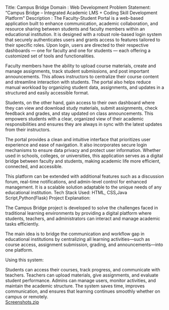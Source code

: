 Title: Campus Bridge
Domain : Web Development
Problem Statement: “Campus Bridge – Integrated Academic LMS + Coding Skill Development Platform"
Description :
The Faculty-Student Portal is a web-based application built to enhance communication, academic collaboration, and resource sharing between students and faculty members within an educational institution. 
It is designed with a robust role-based login system that securely authenticates users and grants access to features tailored to their specific roles. Upon login, users are directed to their respective 
dashboards — one for faculty and one for students — each offering a customized set of tools and functionalities.

Faculty members have the ability to upload course materials, create and manage assignments, track student submissions, and post important announcements. This allows instructors to centralize their course 
content and streamline interaction with students. The portal also helps reduce manual workload by organizing student data, assignments, and updates in a structured and easily accessible format.

Students, on the other hand, gain access to their own dashboard where they can view and download study materials, submit assignments, check feedback and grades, and stay updated on class announcements. 
This empowers students with a clear, organized view of their academic responsibilities and ensures they are always in sync with the latest updates from their instructors.

The portal provides a clean and intuitive interface that prioritizes user experience and ease of navigation. It also incorporates secure login mechanisms to ensure data privacy and protect user information. 
Whether used in schools, colleges, or universities, this application serves as a digital bridge between faculty and students, making academic life more efficient, connected, and accessible.

This platform can be extended with additional features such as a discussion forum, real-time notifications, and admin-level control for enhanced management. It is a scalable solution adaptable to the unique 
needs of any educational institution.
Tech Stack Used: HTML, CSS,Java Script,Python(Flask)
Project Explanation: 

The Campus Bridge project is developed to solve the challenges faced in traditional learning environments by providing a digital platform where students, teachers, and administrators can interact and manage academic tasks efficiently.

The main idea is to bridge the communication and workflow gap in educational institutions by centralizing all learning activities—such as course access, assignment submission, grading, and announcements—into one platform.

Using this system:

Students can access their courses, track progress, and communicate with teachers.
Teachers can upload materials, give assignments, and evaluate student performance.
Admins can manage users, monitor activities, and maintain the academic structure.
The system saves time, improves communication, and ensures that learning continues smoothly whether on campus or remotely.  
[Screenshots.zip](https://github.com/user-attachments/files/19722562/Screenshots.zip)


